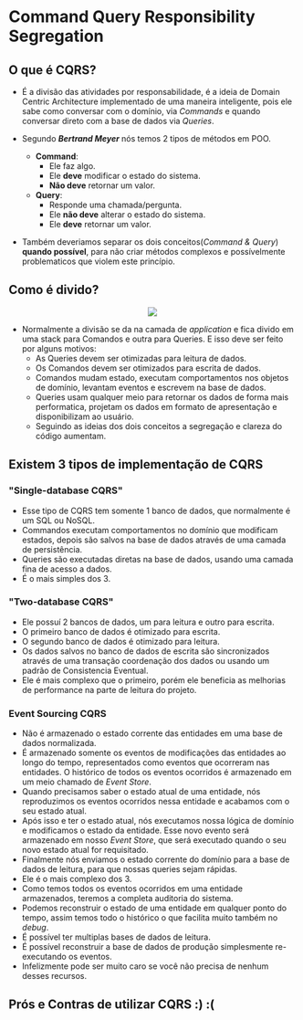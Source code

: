 # Command Query Responsibility Segregation

## O que é CQRS?
- É a divisão das atividades por responsabilidade, é a ideia de Domain Centric Architecture implementado de uma maneira inteligente, pois ele sabe como conversar com o domínio, via _Commands_ e quando conversar direto com a base de dados via _Queries_.

- Segundo _**Bertrand Meyer**_ nós temos 2 tipos de métodos em POO.
  - **Command**:
    - Ele faz algo.
    - Ele **deve** modificar o estado do sistema.
    - **Não deve** retornar um valor.
  - **Query**:
    - Responde uma chamada/pergunta.
    - Ele **não deve** alterar o estado do sistema.
    - Ele **deve** retornar um valor.
- Também deveriamos separar os dois conceitos(_Command & Query_) **quando possível**, para não criar métodos complexos e possívelmente problematicos que violem este princípio.

## Como é divido?
<p align="center">
  <img align="center" src="https://github.com/matsennin/domain-driven-design/blob/master/images/CQRS_Architecture.png" />
</p>

- Normalmente a divisão se da na camada de _application_ e fica divido em uma stack para Comandos e outra para Queries. E isso deve ser feito por alguns motivos:
  - As Queries devem ser otimizadas para leitura de dados.
  - Os Comandos devem ser otimizados para escrita de dados.
  - Comandos mudam estado, executam comportamentos nos objetos de domínio, levantam eventos e escrevem na base de dados.
  - Queries usam qualquer meio para retornar os dados de forma mais performatica, projetam os dados em formato de apresentação e disponibilizam ao usuário.
  - Seguindo as ideias dos dois conceitos a segregação e clareza do código aumentam.
  
## Existem 3 tipos de implementação de CQRS
  ### "Single-database CQRS"
   - Esse tipo de CQRS tem somente 1 banco de dados, que normalmente é um SQL ou NoSQL.
   - Commandos executam comportamentos no domínio que modificam estados, depois são salvos na base de dados através de uma camada de persistência.
   - Queries são executadas diretas na base de dados, usando uma camada fina de acesso a dados.
   - É o mais simples dos 3.
  ### "Two-database CQRS"
   - Ele possuí 2 bancos de dados, um para leitura e outro para escrita.
   - O primeiro banco de dados é otimizado para escrita.
   - O segundo banco de dados é otimizado para leitura.
   - Os dados salvos no banco de dados de escrita são sincronizados através de uma transação coordenação dos dados ou usando um padrão de Consistencia Eventual.
   - Ele é mais complexo que o primeiro, porém ele beneficia as melhorias de performance na parte de leitura do projeto.
  ### Event Sourcing CQRS
   - Não é armazenado o estado corrente das entidades em uma base de dados normalizada.
   - É armazenado somente os eventos de modificações das entidades ao longo do tempo, representados como eventos que ocorreram nas entidades. O histórico de todos os eventos ocorridos é armazenado em um meio chamado de _Event Store_.
   - Quando precisamos saber o estado atual de uma entidade, nós reproduzimos os eventos ocorridos nessa entidade e acabamos com o seu estado atual.
   - Após isso e ter o estado atual, nós executamos nossa lógica de domínio e modificamos o estado da entidade. Esse novo evento será armazenado em nosso _Event Store_, que será executado quando o seu novo estado atual for requisitado.
   - Finalmente nós enviamos o estado corrente do domínio para a base de dados de leitura, para que nossas queries sejam rápidas.
   - Ele é o mais complexo dos 3.
   - Como temos todos os eventos ocorridos em uma entidade armazenados, teremos a completa auditoria do sistema.
   - Podemos reconstruir o estado de uma entidade em qualquer ponto do tempo, assim temos todo o histórico o que facilita muito também no _debug_.
   - É possível ter multiplas bases de dados de leitura.
   - É possível reconstruir a base de dados de produção simplesmente re-executando os eventos.
   - Infelizmente pode ser muito caro se você não precisa de nenhum desses recursos.
   

## Prós e Contras de utilizar CQRS :) :(
  
